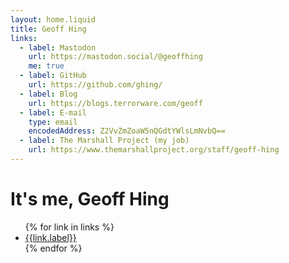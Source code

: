 ```yaml
---
layout: home.liquid
title: Geoff Hing 
links:
  - label: Mastodon
    url: https://mastodon.social/@geoffhing
    me: true
  - label: GitHub
    url: https://github.com/ghing/
  - label: Blog
    url: https://blogs.terrorware.com/geoff
  - label: E-mail
    type: email
    encodedAddress: Z2VvZmZoaW5nQGdtYWlsLmNvbQ==
  - label: The Marshall Project (my job)
    url: https://www.themarshallproject.org/staff/geoff-hing
---
```

# It's me, Geoff Hing

<ul class="links">
{% for link in links %}
  <li>
    <a href="{{link.url}}" {% if link.me %}rel="me"{% endif %} {% if link.type == "email" %}data-type="email" data-addr="{{ link.encodedAddress }}"{% endif %}>
    {{link.label}}
    </a>
  </li>
{% endfor %}
</ul>
